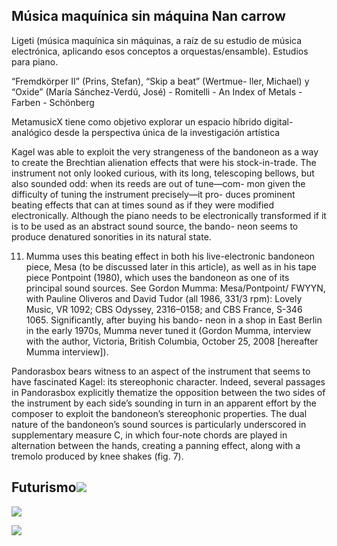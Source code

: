 ## Música maquínica sin máquina Nan carrow 

Ligeti (música maquínica sin máquinas, a raíz de su estudio de música electrónica, aplicando esos conceptos a orquestas/ensamble). Estudios para piano.

“Fremdkörper II” (Prins, Stefan), “Skip a beat” (Wertmue- ller, Michael) y “Oxide” (María Sánchez-Verdú, José) - Romitelli - An Index of Metals - Farben - Schönberg


MetamusicX tiene como objetivo explorar un espacio híbrido digital-analógico desde la perspectiva única de la investigación artística 

Kagel was able to exploit the very strangeness of the bandoneon as a way to create the Brechtian alienation effects that were his stock-in-trade. The instrument not only looked curious, with its long, telescoping bellows, but also sounded odd: when its reeds are out of tune—com- mon given the difficulty of tuning the instrument precisely—it pro- duces prominent beating effects that can at times sound as if they were modified electronically. Although the piano needs to be electronically transformed if it is to be used as an abstract sound source, the bando- neon seems to produce denatured sonorities in its natural state.

11. Mumma uses this beating effect in both his live-electronic bandoneon piece, Mesa (to be discussed later in this article), as well as in his tape piece Pontpoint (1980), which uses the bandoneon as one of its principal sound sources. See Gordon Mumma: Mesa/Pontpoint/ FWYYN, with Pauline Oliveros and David Tudor (all 1986, 331/3 rpm): Lovely Music, VR 1092; CBS Odyssey, 2316–0158; and CBS France, S-346 1065. Significantly, after buying his bando- neon in a shop in East Berlin in the early 1970s, Mumma never tuned it (Gordon Mumma, interview with the author, Victoria, British Columbia, October 25, 2008 [hereafter Mumma interview]). 

Pandorasbox bears witness to an aspect of the instrument that seems to have fascinated Kagel: its stereophonic character. Indeed, several passages in Pandorasbox explicitly thematize the opposition between the two sides of the instrument by each side’s sounding in turn in an apparent effort by the composer to exploit the bandoneon’s stereophonic properties. The dual nature of the bandoneon’s sound sources is particularly underscored in supplementary measure C, in which four-note chords are played in alternation between the hands, creating a panning effect, along with a tremolo produced by knee shakes (fig. 7).

## Futurismo![](https://lh7-rt.googleusercontent.com/docsz/AD_4nXdD60JGutfo9BKercV8lniwScpAn8Xy7IdRYJji15RdDIrivkxD3owwzoKce-fz8JLKUSqIhuy0bsIKEU5BPsk_llyGNpdfdl3Vjei9fDWq1x7QaV4lXRKcIxi62JPvkPIFhcU_r6-PhujJnAZefwNCKBWK?key=M1_UrYDOtLcm2qcRg6zt9Q)
![](https://lh7-rt.googleusercontent.com/docsz/AD_4nXdNtl15oRTWf4niLuEV8EqQgTFMB-AUBuV5tWle25wTdwJhSS6aZrmfjUneZG-jau1VU09IhxalVuzNrTU0FNxDJ1hwBKaWZ_HT3mQaknezaMh5zkxuu-K5AYlESazMg5k3OsFUmRBTDLEoCfw5q05EP73Q?key=M1_UrYDOtLcm2qcRg6zt9Q)

![](https://lh7-rt.googleusercontent.com/docsz/AD_4nXfJOLkDmCkzqwZN-o3VI0FB5oddF8Gevbz12B7SvoJ7domxDmJhIffu4Ak7EF-MyjgD0dpIoQ0GAe0lJSdR8auH0-gl4Y9xqTTxNzJ74fk8cSPyv68f3X1z7fO71NaxCsz9uZ2XPCFnr5Hka8ywBzHVcHs?key=M1_UrYDOtLcm2qcRg6zt9Q)
